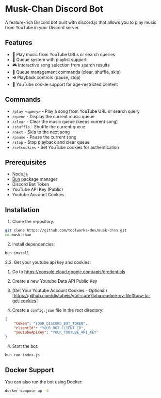 # Musk-Chan Discord Bot

A feature-rich Discord bot built with discord.js that allows you to play music from YouTube in your Discord server.

## Features

- 🎵 Play music from YouTube URLs or search queries
- 📑 Queue system with playlist support
- 🎮 Interactive song selection from search results
- 🔄 Queue management commands (clear, shuffle, skip)
- ⏯️ Playback controls (pause, stop)
- 🍪 YouTube cookie support for age-restricted content

## Commands

- `/play <query>` - Play a song from YouTube URL or search query
- `/queue` - Display the current music queue
- `/clear` - Clear the music queue (keeps current song)
- `/shuffle` - Shuffle the current queue
- `/next` - Skip to the next song
- `/pause` - Pause the current song
- `/stop` - Stop playback and clear queue
- `/setcookies` - Set YouTube cookies for authentication

## Prerequisites

- [Node.js](https://nodejs.org/)
- [Bun](https://bun.sh/) package manager
- Discord Bot Token
- YouTube API Key (Public)
- Youtube Account Cookies

## Installation

1. Clone the repository:
```bash
git clone https://github.com/toolworks-dev/musk-chan.git
cd musk-chan
```

2. Install dependencies:
```bash
bun install
```

2.2. Get your youtube api key and cookies:

1. Go to https://console.cloud.google.com/apis/credentials
2. Create a new Youtube Data API Public Key
3. (Get Your Youtube Account Cookies - Optional)[https://github.com/distubejs/ytdl-core?tab=readme-ov-file#how-to-get-cookies]

3. Create a `config.json` file in the root directory:
```json
{
    "token": "YOUR_DISCORD_BOT_TOKEN",
    "clientId": "YOUR_BOT_CLIENT_ID",
    "youtubeApiKey": "YOUR_YOUTUBE_API_KEY"
}
```

4. Start the bot:
```bash
bun run index.js
```

## Docker Support

You can also run the bot using Docker:

```bash
docker-compose up -d
```